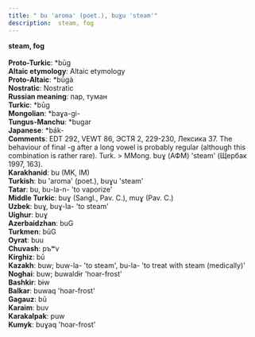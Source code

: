 ```yaml
---
title: " bu 'aroma' (poet.), buɣu 'steam'"
description:  steam, fog
---
```

<strong> steam, fog</strong><br><br>
<strong>Proto-Turkic</strong>:  *būg<br>
<strong>Altaic etymology</strong>:  Altaic etymology<br>
<strong> Proto-Altaic</strong>:  *bū́gà<br>
<strong>Nostratic</strong>:  Nostratic<br>
<strong>Russian meaning</strong>:  пар, туман<br>
<strong>Turkic</strong>:  *būg<br>
<strong>Mongolian</strong>:  *baɣa-gi-<br>
<strong>Tungus-Manchu</strong>:  *bugar<br>
<strong>Japanese</strong>:  *bák-<br>
<strong>Comments</strong>:  EDT 292, VEWT 86, ЭСТЯ 2, 229-230, Лексика 37. The behaviour of final -g after a long vowel is probably regular (although this combination is rather rare). Turk. > MMong. buɣ (АФМ) 'steam' (Щербак 1997, 163).<br>
<strong>Karakhanid</strong>:  bu (MK, IM)<br>
<strong>Turkish</strong>:  bu 'aroma' (poet.), buɣu 'steam'<br>
<strong>Tatar</strong>:  bu, bu-la-n- 'to vaporize'<br>
<strong>Middle Turkic</strong>:  buɣ (Sangl., Pav. C.), muɣ (Pav. C.)<br>
<strong>Uzbek</strong>:  buɣ, buɣ-la- 'to steam'<br>
<strong>Uighur</strong>:  buɣ<br>
<strong>Azerbaidzhan</strong>:  buG<br>
<strong>Turkmen</strong>:  būG<br>
<strong>Oyrat</strong>:  buu<br>
<strong>Chuvash</strong>:  pъʷv<br>
<strong>Kirghiz</strong>:  bū<br>
<strong>Kazakh</strong>:  buw; buw-la- 'to steam', bu-la- 'to treat with steam (medically)'<br>
<strong>Noghai</strong>:  buw; buwaldɨr 'hoar-frost'<br>
<strong>Bashkir</strong>:  bɨw<br>
<strong>Balkar</strong>:  buwaq 'hoar-frost'<br>
<strong>Gagauz</strong>:  bū<br>
<strong>Karaim</strong>:  buv<br>
<strong>Karakalpak</strong>:  puw<br>
<strong>Kumyk</strong>:  buɣaq 'hoar-frost'<br>


